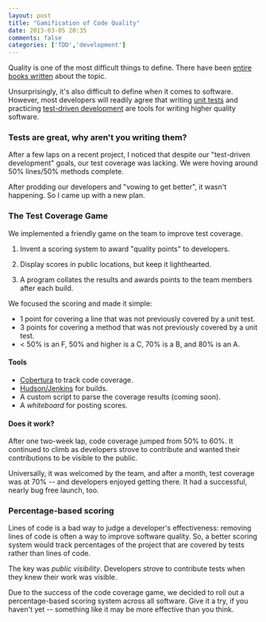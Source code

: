 ```yaml
---
layout: post
title: "Gamification of Code Quality"
date: 2013-03-05 20:35
comments: false
categories: ['TDD','development']
---
```


Quality is one of the most difficult things to define.  There have been [entire books written](http://en.wikipedia.org/wiki/Zen_and_the_Art_of_Motorcycle_Maintenance) about the topic.

Unsurprisingly, it's also difficult to define when it comes to software.  However, most developers will readily agree that writing [unit tests](http://en.wikipedia.org/wiki/Unit_testing) and practicing [test-driven development](http://en.wikipedia.org/wiki/Test-driven_development) are tools for writing higher quality software. 

### Tests are great, why aren't you writing them?

After a few laps on a recent project, I noticed that despite our "test-driven development" goals, our test coverage was lacking.  We were hoving around 50% lines/50% methods complete.

After prodding our developers and "vowing to get better", it wasn't happening.  So I came up with a new plan.

<!--more-->

### The Test Coverage Game

We implemented a friendly game on the team to improve test coverage.

1. Invent a scoring system to award "quality points" to developers.

2. Display scores in public locations, but keep it lighthearted.

3. A program collates the results and awards points to the team members after each build.

We focused the scoring and made it simple:

* 1 point for covering a line that was not previously covered by a unit test.
* 3 points for covering a method that was not previously covered by a unit test.
* < 50% is an F, 50% and higher is a C, 70% is a B, and 80% is an A.

#### Tools

* [Cobertura](http://cobertura.sourceforge.net) to track code coverage.
* [Hudson/Jenkins](http://www.hudson-ci.org) for builds.  
* A custom script to parse the coverage results (coming soon).
* A *whiteboard* for posting scores.

#### Does it work?

After one two-week lap, code coverage jumped from 50% to 60%. It continued to climb as developers strove to contribute and wanted their contributions to be visible to the public.

Universally, it was welcomed by the team, and after a month, test coverage was at 70% -- and developers enjoyed getting there.  It had a successful, nearly bug free launch, too.

### Percentage-based scoring

Lines of code is a bad way to judge a developer's effectiveness: removing lines of code is often a way to improve software quality.  So, a better scoring system would track percentages of the project that are covered by tests rather than lines of code.

The key was *public visibility*. Developers strove to contribute tests when they knew their work was visible.

Due to the success of the code coverage game, we decided to roll out a percentage-based scoring system across all software.  Give it a try, if you haven't yet -- something like it may be more effective than you think.
